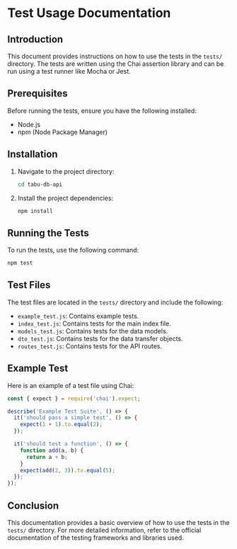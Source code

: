 # Test Usage Documentation

## Introduction

This document provides instructions on how to use the tests in the `tests/` directory. The tests are written using the Chai assertion library and can be run using a test runner like Mocha or Jest.

## Prerequisites

Before running the tests, ensure you have the following installed:
- Node.js
- npm (Node Package Manager)

## Installation

1. Navigate to the project directory:
   ```sh
   cd tabu-db-api
   ```

2. Install the project dependencies:
   ```sh
   npm install
   ```

## Running the Tests

To run the tests, use the following command:
```sh
npm test
```

## Test Files

The test files are located in the `tests/` directory and include the following:
- `example_test.js`: Contains example tests.
- `index_test.js`: Contains tests for the main index file.
- `models_test.js`: Contains tests for the data models.
- `dto_test.js`: Contains tests for the data transfer objects.
- `routes_test.js`: Contains tests for the API routes.

## Example Test

Here is an example of a test file using Chai:

```javascript
const { expect } = require('chai').expect;

describe('Example Test Suite', () => {
  it('should pass a simple test', () => {
    expect(1 + 1).to.equal(2);
  });

  it('should test a function', () => {
    function add(a, b) {
      return a + b;
    }
    expect(add(2, 3)).to.equal(5);
  });
});
```

## Conclusion

This documentation provides a basic overview of how to use the tests in the `tests/` directory. For more detailed information, refer to the official documentation of the testing frameworks and libraries used.
